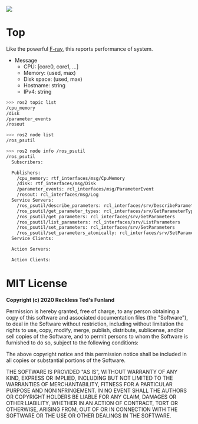 ![](https://spectrum.ieee.org/image/Mjg5MjEzMg.jpeg)

# Top

Like the powerful [F-ray][1], this reports performance of system.

- Message
    - CPU: [core0, core1, ...]
    - Memory: (used, max)
    - Disk space: (used, max)
    - Hostname: string
    - IPv4: string

```bash
>>> ros2 topic list
/cpu_memory
/disk
/parameter_events
/rosout
```

```bash
>>> ros2 node list
/ros_psutil
```

```bash
>>> ros2 node info /ros_psutil
/ros_psutil
  Subscribers:

  Publishers:
    /cpu_memory: rtf_interfaces/msg/CpuMemory
    /disk: rtf_interfaces/msg/Disk
    /parameter_events: rcl_interfaces/msg/ParameterEvent
    /rosout: rcl_interfaces/msg/Log
  Service Servers:
    /ros_psutil/describe_parameters: rcl_interfaces/srv/DescribeParameters
    /ros_psutil/get_parameter_types: rcl_interfaces/srv/GetParameterTypes
    /ros_psutil/get_parameters: rcl_interfaces/srv/GetParameters
    /ros_psutil/list_parameters: rcl_interfaces/srv/ListParameters
    /ros_psutil/set_parameters: rcl_interfaces/srv/SetParameters
    /ros_psutil/set_parameters_atomically: rcl_interfaces/srv/SetParametersAtomically
  Service Clients:

  Action Servers:

  Action Clients:
```

# MIT License

**Copyright (c) 2020 Reckless Ted's Funland**

Permission is hereby granted, free of charge, to any person obtaining a copy
of this software and associated documentation files (the "Software"), to deal
in the Software without restriction, including without limitation the rights
to use, copy, modify, merge, publish, distribute, sublicense, and/or sell
copies of the Software, and to permit persons to whom the Software is
furnished to do so, subject to the following conditions:

The above copyright notice and this permission notice shall be included in all
copies or substantial portions of the Software.

THE SOFTWARE IS PROVIDED "AS IS", WITHOUT WARRANTY OF ANY KIND, EXPRESS OR
IMPLIED, INCLUDING BUT NOT LIMITED TO THE WARRANTIES OF MERCHANTABILITY,
FITNESS FOR A PARTICULAR PURPOSE AND NONINFRINGEMENT. IN NO EVENT SHALL THE
AUTHORS OR COPYRIGHT HOLDERS BE LIABLE FOR ANY CLAIM, DAMAGES OR OTHER
LIABILITY, WHETHER IN AN ACTION OF CONTRACT, TORT OR OTHERWISE, ARISING FROM,
OUT OF OR IN CONNECTION WITH THE SOFTWARE OR THE USE OR OTHER DEALINGS IN THE
SOFTWARE.

[1]: https://futurama.fandom.com/wiki/F-Ray
